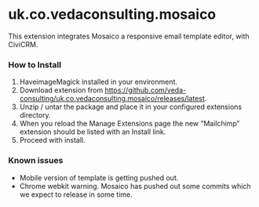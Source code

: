# uk.co.vedaconsulting.mosaico
This extension integrates Mosaico a responsive email template editor, with CiviCRM.

### How to Install
1. HaveimageMagick installed in your environment. 
2. Download extension from https://github.com/veda-consulting/uk.co.vedaconsulting.mosaico/releases/latest.
2. Unzip / untar the package and place it in your configured extensions directory.
3. When you reload the Manage Extensions page the new “Mailchimp” extension should be listed with an Install link.
4. Proceed with install.

### Known issues
- Mobile version of template is getting pushed out.
- Chrome webkit warning. Mosaico has pushed out some commits which we expect to release in some time.

